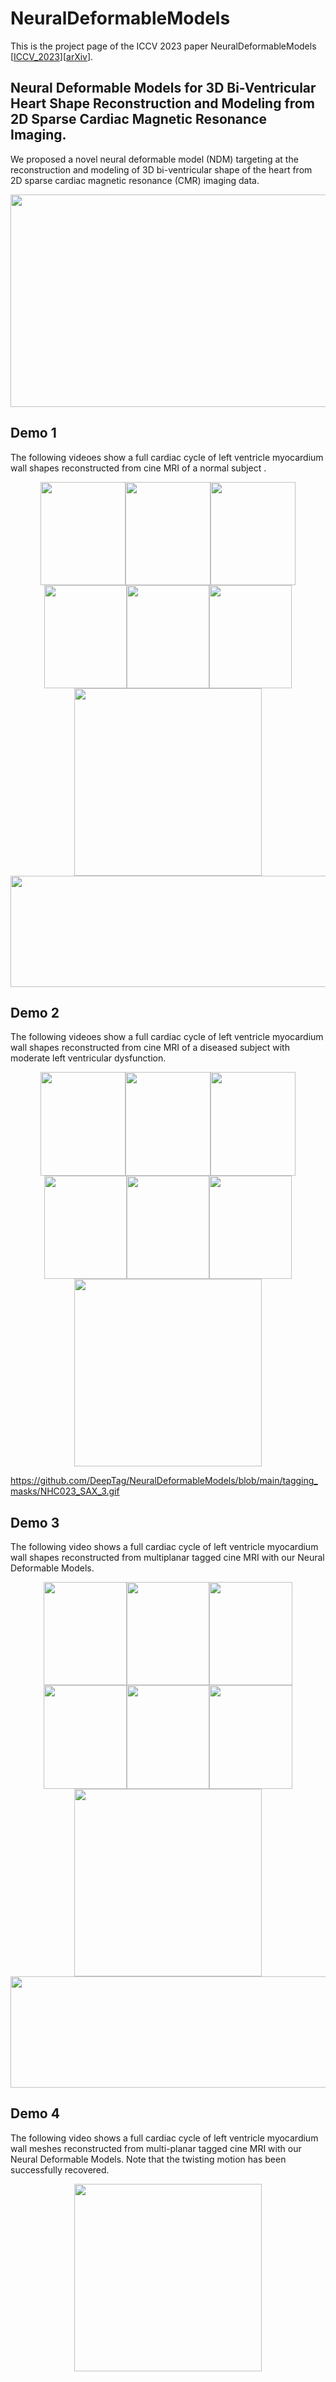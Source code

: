 # NeuralDeformableModels
This is the project page of the ICCV 2023 paper NeuralDeformableModels [[ICCV_2023](https://openaccess.thecvf.com/content/ICCV2023/papers/Ye_Neural_Deformable_Models_for_3D_Bi-Ventricular_Heart_Shape_Reconstruction_and_ICCV_2023_paper.pdf)][[arXiv](https://arxiv.org/pdf/2307.07693)].

## Neural Deformable Models for 3D Bi-Ventricular Heart Shape Reconstruction and Modeling from 2D Sparse Cardiac Magnetic Resonance Imaging.
We proposed a novel neural deformable model (NDM) targeting at the reconstruction and modeling of 3D bi-ventricular shape of the heart from 2D sparse cardiac magnetic resonance (CMR) imaging data.
<div align=center><img width="820" height="340" src="https://github.com/DeepTag/NeuralDeformableModels/blob/main/NDMs.png"/></div>

## Demo 1
The following videoes show a full cardiac cycle of left ventricle myocardium wall shapes reconstructed from cine MRI of a normal subject . 
<div align=center><img width="136" height="165.35" src="https://github.com/DeepTag/NeuralDeformableModels/blob/main/Normal/LAX/0_2.gif"/><img width="136" height="165.35" src="https://github.com/DeepTag/NeuralDeformableModels/blob/main/Normal/LAX/0_5.gif"/><img width="136" height="165.35" src="https://github.com/DeepTag/NeuralDeformableModels/blob/main/Normal/LAX/0_4.gif"/><img width="131.7" height="165.35" src="https://github.com/DeepTag/NeuralDeformableModels/blob/main/Normal/SAX/0_3.gif"/><img width="131.7" height="165.35" src="https://github.com/DeepTag/NeuralDeformableModels/blob/main/Normal/SAX/0_6.gif"/><img width="131.7" height="165.35" src="https://github.com/DeepTag/NeuralDeformableModels/blob/main/Normal/SAX/0_9.gif"/></div>
<div align=center><img width="300" height="300" src="https://github.com/DeepTag/NeuralDeformableModels/blob/main/Normal/LV_wall_dynamics4_0.12.gif"/></div>
<div align=center><img width="820" height="177.4" src="https://github.com/DeepTag/NeuralDeformableModels/blob/main/Normal/NHC008_cycle.png"/></div>

## Demo 2
The following videoes show a full cardiac cycle of left ventricle myocardium wall shapes reconstructed from cine MRI of a diseased subject with moderate left ventricular dysfunction. 
<div align=center><img width="136" height="165.35" src="https://github.com/DeepTag/NeuralDeformableModels/blob/main/CAD/LA2_flip.gif"/><img width="136" height="165.35" src="https://github.com/DeepTag/NeuralDeformableModels/blob/main/CAD/LA3.gif"/><img width="136" height="165.35" src="https://github.com/DeepTag/NeuralDeformableModels/blob/main/CAD/LA1.gif"/><img width="131.7" height="165.35" src="https://github.com/DeepTag/NeuralDeformableModels/blob/main/CAD/SA2.gif"/><img width="131.7" height="165.35" src="https://github.com/DeepTag/NeuralDeformableModels/blob/main/CAD/SA5.gif"/><img width="131.7" height="165.35" src="https://github.com/DeepTag/NeuralDeformableModels/blob/main/CAD/SA8.gif"/></div>
<div align=center><img width="300" height="300" src="https://github.com/DeepTag/NeuralDeformableModels/blob/main/CAD/LV_wall_dynamics2_0.12.gif"/></div>

https://github.com/DeepTag/NeuralDeformableModels/blob/main/tagging_masks/NHC023_SAX_3.gif

## Demo 3
The following video shows a full cardiac cycle of left ventricle myocardium wall shapes reconstructed from multiplanar tagged cine MRI with our Neural Deformable Models.  
<div align=center><img width="132.4" height="165.35" src="https://github.com/DeepTag/NeuralDeformableModels/blob/main/tagging_masks/NHC023_LAX_1.gif"/><img width="132.4" height="165.35" src="https://github.com/DeepTag/NeuralDeformableModels/blob/main/tagging_masks/NHC023_LAX_5.gif"/><img width="132.4" height="165.35" src="https://github.com/DeepTag/NeuralDeformableModels/blob/main/tagging_masks/NHC023_LAX_3.gif"/><img width="132.4" height="165.35" src="https://github.com/DeepTag/NeuralDeformableModels/blob/main/tagging_masks/NHC023_SAX_3.gif"/><img width="132.4" height="165.35" src="https://github.com/DeepTag/NeuralDeformableModels/blob/main/tagging_masks/NHC023_SAX_6.gif"/><img width="132.4" height="165.35" src="https://github.com/DeepTag/NeuralDeformableModels/blob/main/tagging_masks/NHC023_SAX_10.gif"/></div>
<div align=center><img width="300" height="300" src="https://github.com/DeepTag/NeuralDeformableModels/blob/main/LV_wall_dynamics_0.12.gif"/></div>
<div align=center><img width="820" height="178.3" src="https://github.com/DeepTag/NeuralDeformableModels/blob/main/NHC005_cycle.png"/></div>

## Demo 4
The following video shows a full cardiac cycle of left ventricle myocardium wall meshes reconstructed from multi-planar tagged cine MRI with our Neural Deformable Models. Note that the twisting motion has been successfully recovered. 
<div align=center><img width="300" height="300" src="https://github.com/DeepTag/NeuralDeformableModels/blob/main/LV_wall_dynamics_twist.gif"/></div>
